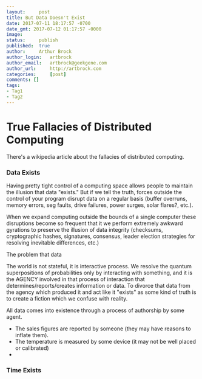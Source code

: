 ```yaml
---
layout: 	post
title: But Data Doesn't Exist
date: 2017-07-11 18:17:57 -0700
date_gmt: 2017-07-12 01:17:57 -0000
image: 		
status: 	publish
published: 	true
author: 	Arthur Brock
author_login: 	artbrock
author_email: 	artbrock@geekgene.com
author_url: 	http://artbrock.com
categories: 	[post]
comments: []
tags:
- Tag1
- Tag2
---
```



# True Fallacies of Distributed Computing

There's a wikipedia article about the fallacies of distributed computing.

### Data Exists

Having pretty tight control of a computing space allows people to maintain the illusion that data "exists." But if we tell the truth, forces outside the control of your program disrupt data on a regular basis (buffer overruns, memory errors, seg faults, drive failures, power surges, solar flares?, etc.).

When we expand computing outside the bounds of a single computer these disruptions become so frequent that it we perform extremely awkward gyrations to preserve the illusion of data integrity (checksums, cryptographic hashes, signatures, consensus, leader election strategies for resolving inevitable differences, etc.)

The problem that data

The world is not stateful, it is interactive process. We resolve the quantum superpositions of probabilities only by interacting with something, and it is the AGENCY involved in that process of interaction that determines/reports/creates information or data. To divorce that data from the agency which produced it and act like it "exists" as some kind of truth is to create a fiction which we confuse with reality.

All data comes into existence through a process of authorship by some agent.
 - The sales figures are reported by someone (they may have reasons to inflate them).
 - The temperature is measured by some device (it may not be well placed or calibrated)
 -

### Time Exists
